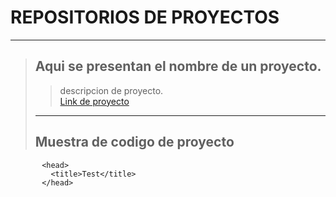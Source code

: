 # REPOSITORIOS DE PROYECTOS 
***
> ## Aqui se presentan el nombre de un proyecto.  
>>descripcion de proyecto.  
>>[Link de proyecto](www.google.com)
>***
> ## Muestra de codigo de proyecto
>>  <html>
           <head>
             <title>Test</title>
           </head>
>>  

